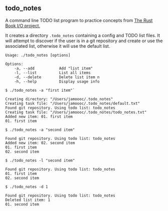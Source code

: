 ## todo_notes

A command line TODO list program to practice concepts from [The Rust Book I/O project.](https://doc.rust-lang.org/book/ch12-00-an-io-project.html)

It creates a directory `.todo_notes` containing a config and TODO list files. It will attempt to discover if the user is in a git repository and create or use the associated list, otherwise it will use the default list.

```
Usage: ./todo_notes [options]

Options:
    -a, --add           Add "list item"
    -l, --list          List all items
    -d, --delete        Delete list item n
    -h, --help          Display usage info
```

```
$ ./todo_notes -a "first item"`

Creating directory: "/Users/jamoooc/.todo_notes"
Creating task file: "/Users/jamoooc/.todo_notes/default.txt"
Found git repository. Using todo list: todo_notes
Creating task file: "/Users/jamoooc/.todo_notes/todo_notes.txt"
Added new item: 01. first item
01. first item
```

```
$ ./todo_notes -a "second item"

Found git repository. Using todo list: todo_notes
Added new item: 02. second item
01. first item
02. second item
```

```
$ ./todo_notes -l "second item"

Found git repository. Using todo list: todo_notes
01. first item
02. second item
```

```
$ ./todo_notes -d 1

Found git repository. Using todo list: todo_notes
Deleted list item: 1
01. second item
```
